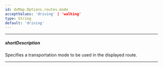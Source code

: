 ```yaml
---
id: dxMap.Options.routes.mode
acceptValues: 'driving' | 'walking'
type: String
default: 'driving'
---
```

---
##### shortDescription
Specifies a transportation mode to be used in the displayed route.

---
<!-- Description goes here -->